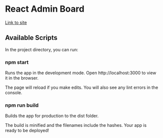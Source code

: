 # React Admin Board

[Link to site](https://adminboard.netlify.app/)

## Available Scripts

In the project directory, you can run:

### npm start


Runs the app in the development mode.
Open http://localhost:3000 to view it in the browser.

The page will reload if you make edits.
You will also see any lint errors in the console.

### npm run build

Builds the app for production to the dist folder.

The build is minified and the filenames include the hashes.
Your app is ready to be deployed!
